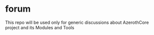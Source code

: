 # forum
This repo will be used only for generic discussions about AzerothCore project and its Modules and Tools

